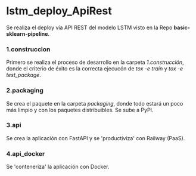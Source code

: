 # lstm_deploy_ApiRest
Se realiza el deploy vía API REST del modelo LSTM visto en la Repo **basic-sklearn-pipeline**.

### 1.construccion
Primero se realiza el proceso de desarrollo en la carpeta *1.construcción*, donde el criterio de éxito es la correcta ejecucón de *tox -e train* y *tox -e test_package*.

### 2.packaging
Se crea el paquete en la carpeta *packaging*, donde todo estará un poco más limpio y con los paquetes distribuibles. Se sube a PyPI.

### 3.api
Se crea la aplicación con FastAPI y se 'productiviza' con Railway (PaaS).

### 4.api_docker
Se 'conteneriza' la aplicación con Docker.
